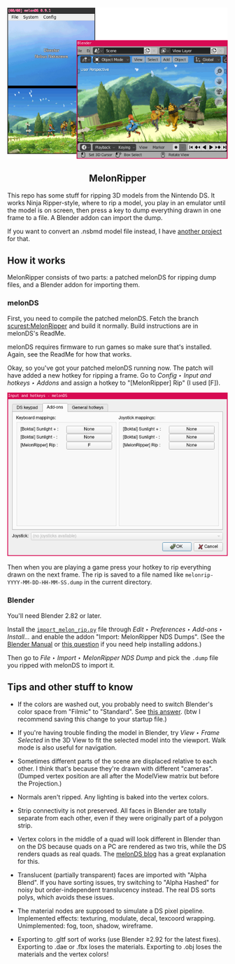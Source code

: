 <p align=center>
  <img src="imgs/frontispiece.png"
    title="Game is The Wizard of Oz: Beyond the Yellow Brick Road">
</p>
<h2 align=center>MelonRipper</h2>

This repo has some stuff for ripping 3D models from the Nintendo DS.
It works Ninja Ripper-style,
where to rip a model, you play in an emulator
until the model is on screen,
then press a key to dump everything drawn in one frame to a file.
A Blender addon can import the dump.

If you want to convert an .nsbmd model file instead,
I have [another project](https://github.com/scurest/apicula)
for that.

## How it works

MelonRipper consists of two parts:
a patched melonDS for ripping dump files,
and a Blender addon for importing them.

### melonDS

First, you need to compile the patched melonDS.
Fetch the branch [scurest:MelonRipper](https://github.com/scurest/melonDS/tree/MelonRipper)
and build it normally.
Build instructions are in melonDS's ReadMe.

melonDS requires firmware to run games
so make sure that's installed.
Again, see the ReadMe for how that works.

Okay, so you've got your patched melonDS running now.
The patch will have added a new hotkey for ripping a frame.
Go to _Config ‣ Input and hotkeys ‣ Addons_
and assign a hotkey to "[MelonRipper] Rip"
(I used [F]).

<img src="imgs/melonDSHotkeys.png">

Then when you are playing a game
press your hotkey to rip everything drawn on the next frame.
The rip is saved to a file named like
`melonrip-YYYY-MM-DD-HH-MM-SS.dump`
in the current directory.

### Blender

You'll need Blender 2.82 or later.

Install the [`import_melon_rip.py`](import_melon_rip.py) file
through _Edit ‣ Preferences ‣ Add-ons ‣ Install..._
and enable the addon "Import: MelonRipper NDS Dumps".
(See the [Blender Manual](https://docs.blender.org/manual/en/latest/editors/preferences/addons.html#rd-party-add-ons)
or [this question](https://blender.stackexchange.com/questions/1688/installing-an-addon/1689)
if you need help installing addons.)

Then go to _File ‣ Import ‣ MelonRipper NDS Dump_
and pick the `.dump` file you ripped with melonDS
to import it.


## Tips and other stuff to know

* If the colors are washed out, you probably need to
  switch Blender's color space from "Filmic" to "Standard".
  See [this answer](https://blender.stackexchange.com/questions/164677/images-as-emitters-constantly-come-out-dull-white-emission-not-actually-white).
  (btw I recommend saving this change to your startup file.)

* If you're having trouble finding the model in Blender,
  try _View ‣ Frame Selected_ in the 3D View
  to fit the selected model into the viewport.
  Walk mode is also useful for navigation.

* Sometimes different parts of the scene are
  displaced relative to each other.
  I think that's because they're drawn with different "cameras".
  (Dumped vertex position are all after the ModelView matrix
  but before the Projection.)

* Normals aren't ripped.
  Any lighting is baked into the vertex colors.

* Strip connectivity is not preserved.
  All faces in Blender are totally separate from each other,
  even if they were originally part of a polygon strip.

* Vertex colors in the middle of a quad
  will look different in Blender than on the DS
  because quads on a PC are rendered as two tris,
  while the DS renders quads as real quads.
  The [melonDS blog](http://melonds.kuribo64.net/comments.php?id=122)
  has a great explanation for this.

* Translucent (partially transparent) faces are imported with "Alpha Blend".
  If you have sorting issues, try switching to "Alpha Hashed"
  for noisy but order-independent translucency instead.
  The real DS sorts polys, which avoids these issues.

* The material nodes are supposed to simulate a DS pixel pipeline.
  Implemented effects: texturing, modulate, decal, texcoord wrapping.
  Unimplemented: fog, toon, shadow, wireframe.

* Exporting to .gltf sort of works (use Blender ≥2.92 for the latest fixes).
  Exporting to .dae or .fbx loses the materials.
  Exporting to .obj loses the materials and the vertex colors!
